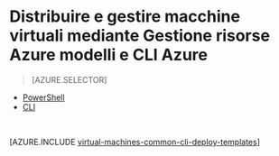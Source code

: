 <properties
    pageTitle="Distribuire e gestire macchine Virtuali con i modelli | Microsoft Azure"
    description="Distribuire e gestire le configurazioni più comuni per Azure macchine virtuali di utilizzo dei modelli di Manager delle risorse e Azure CLI."
    services="virtual-machines-windows"
    documentationCenter=""
    authors="squillace"
    manager="timlt"
    editor=""
    tags="azure-resource-manager"/>

<tags
    ms.service="virtual-machines-windows"
    ms.workload="infrastructure-services"
    ms.tgt_pltfrm="vm-windows"
    ms.devlang="na"
    ms.topic="article"
    ms.date="08/23/2016"
    ms.author="rasquill"/>

# <a name="deploy-and-manage-virtual-machines-by-using-azure-resource-manager-templates-and-the-azure-cli"></a>Distribuire e gestire macchine virtuali mediante Gestione risorse Azure modelli e CLI Azure

> [AZURE.SELECTOR]      
 - [PowerShell](virtual-machines-windows-ps-manage.md)      
 - [CLI](virtual-machines-windows-cli-deploy-templates.md)      

</br> 

[AZURE.INCLUDE [virtual-machines-common-cli-deploy-templates](../../includes/virtual-machines-common-cli-deploy-templates.md)]
